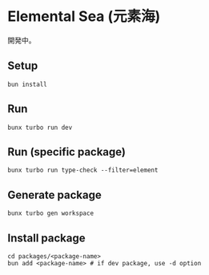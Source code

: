 # Elemental Sea (元素海)

開発中。

## Setup

```shell
bun install
```

## Run

```shell
bunx turbo run dev
```

## Run (specific package)

```shell
bunx turbo run type-check --filter=element
```

## Generate package

```shell
bunx turbo gen workspace
```

## Install package

```shell
cd packages/<package-name>
bun add <package-name> # if dev package, use -d option
```
